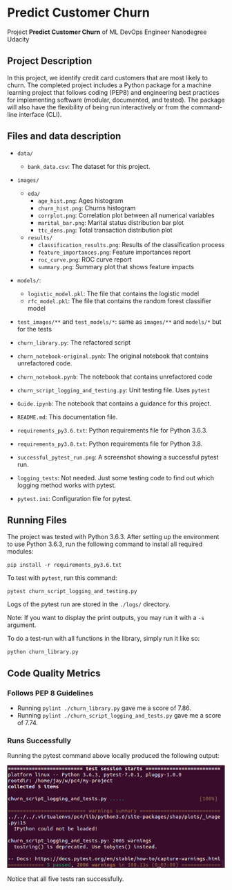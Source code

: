 # Predict Customer Churn

Project **Predict Customer Churn** of ML DevOps Engineer Nanodegree Udacity

## Project Description

In this project, we identify credit card customers that are most likely to churn. The completed project includes a Python package for a machine learning project that follows coding (PEP8) and engineering best practices for implementing software (modular, documented, and tested). The package will also have the flexibility of being run interactively or from the command-line interface (CLI).

## Files and data description

- `data/`
  - `bank_data.csv`: The dataset for this project.
- `images/`
  - `eda/`
    - `age_hist.png`: Ages histogram
    - `churn_hist.png`: Churns histogram
    - `corrplot.png`: Correlation plot between all numerical variables
    - `marital_bar.png`: Marital status distribution bar plot
    - `ttc_dens.png`: Total transaction distribution plot
  - `results/`
    - `classification_results.png`: Results of the classification process
    - `feature_importances.png`: Feature importances report
    - `roc_curve.png`: ROC curve report
    - `summary.png`: Summary plot that shows feature impacts

- `models/`:
  - `logistic_model.pkl`: The file that contains the logistic model
  - `rfc_model.pkl`: The file that contains the random forest classifier model
- `test_images/**` and `test_models/*`: same as `images/**` and `models/*` but
  for the tests
- `churn_library.py`: The refactored script
- `churn_notebook-original.pynb`: The original notebook that contains
  unrefactored code.
- `churn_notebook.pynb`: The notebook that contains unrefactored code
- `churn_script_logging_and_testing.py`: Unit testing file. Uses `pytest`
- `Guide.ipynb`: The notebook that contains a guidance for this project.
- `README.md`: This documentation file.
- `requirements_py3.6.txt`: Python requirements file for Python 3.6.3.
- `requirements_py3.8.txt`: Python requirements file for Python 3.8.
- `successful_pytest_run.png`: A screenshot showing a successful pytest run.
- `logging_tests`: Not needed. Just some testing code to find out which logging method works with pytest.
- `pytest.ini`: Configuration file for pytest.

## Running Files

The project was tested with Python 3.6.3. After setting up the environment to use
Python 3.6.3, run the following command to install all required modules:

```
pip install -r requirements_py3.6.txt
```

To test with `pytest`, run this command:

```
pytest churn_script_logging_and_testing.py
```

Logs of the pytest run are stored in the `./logs/` directory.

Note: If you want to display the print outputs, you may run it with a `-s` argument.

To do a test-run with all functions in the library, simply run it like so:

```
python churn_library.py
```

## Code Quality Metrics

### Follows PEP 8 Guidelines

- Running `pylint ./churn_library.py` gave me a score of 7.86.
- Running `pylint ./churn_script_logging_and_tests.py` gave me a score of 7.74.


### Runs Successfully

Running the pytest command above locally produced the following output:

![output](successful_pytest_run.png)

Notice that all five tests ran successfully.
